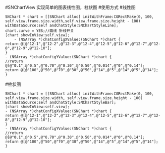 #SNChartView
实现简单的图表线性图，柱状图
#使用方式
#线性图

    SNChart * chart = [[SNChart alloc] initWithFrame:CGRectMake(0, 100, self.view.frame.size.width,self.view.frame.size.height - 100) withDataSource:self andChatStyle:SNChartStyleLine];
    chart.curve = YES;//曲线 折线开关
    [chart showInView:self.view];
        - (NSArray *)chatConfigXValue:(SNChart *)chart {
    return @[@"12-1",@"12-2",@"12-3",@"12-4",@"12-5",@"12-6",@"12-7",@"12-8",@"12-9",@"12-10"];
    }
    - (NSArray *)chatConfigYValue:(SNChart *)chart {
    //return @[@"0.1",@"0.5",@"0.70",@"0.30",@"0.50",@"0.014",@"0",@"0.14"];
    return @[@"100",@"50",@"70",@"30",@"50",@"14",@"5",@"14",@"5",@"14"];
    }

#柱状图

    SNChart * chart = [[SNChart alloc] initWithFrame:CGRectMake(0, 100, self.view.frame.size.width, self.view.frame.size.height - 100) withDataSource:self andChatStyle:SNChartStyleBar];
    [chart showInView:self.view];
    - (NSArray *)chatConfigXValue:(SNChart *)chart {
    return @[@"12-1",@"12-2",@"12-3",@"12-4",@"12-5",@"12-6",@"12-7",@"12-8",@"12-9",@"12-10"];
    }
    - (NSArray *)chatConfigYValue:(SNChart *)chart {
    //return @[@"0.1",@"0.5",@"0.70",@"0.30",@"0.50",@"0.014",@"0",@"0.14"];
    return @[@"100",@"50",@"70",@"30",@"50",@"14",@"5",@"14",@"5",@"14"];
    }




